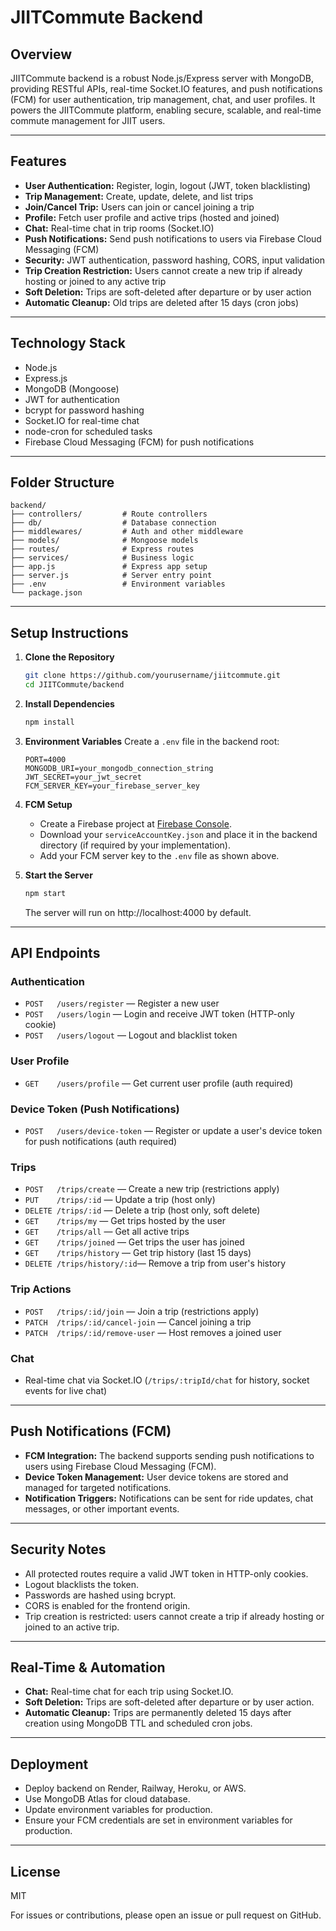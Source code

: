 # JIITCommute Backend

## Overview
JIITCommute backend is a robust Node.js/Express server with MongoDB, providing RESTful APIs, real-time Socket.IO features, and push notifications (FCM) for user authentication, trip management, chat, and user profiles. It powers the JIITCommute platform, enabling secure, scalable, and real-time commute management for JIIT users.

---

## Features
- **User Authentication:** Register, login, logout (JWT, token blacklisting)
- **Trip Management:** Create, update, delete, and list trips
- **Join/Cancel Trip:** Users can join or cancel joining a trip
- **Profile:** Fetch user profile and active trips (hosted and joined)
- **Chat:** Real-time chat in trip rooms (Socket.IO)
- **Push Notifications:** Send push notifications to users via Firebase Cloud Messaging (FCM)
- **Security:** JWT authentication, password hashing, CORS, input validation
- **Trip Creation Restriction:** Users cannot create a new trip if already hosting or joined to any active trip
- **Soft Deletion:** Trips are soft-deleted after departure or by user action
- **Automatic Cleanup:** Old trips are deleted after 15 days (cron jobs)

---

## Technology Stack
- Node.js
- Express.js
- MongoDB (Mongoose)
- JWT for authentication
- bcrypt for password hashing
- Socket.IO for real-time chat
- node-cron for scheduled tasks
- Firebase Cloud Messaging (FCM) for push notifications

---

## Folder Structure
```
backend/
├── controllers/         # Route controllers
├── db/                  # Database connection
├── middlewares/         # Auth and other middleware
├── models/              # Mongoose models
├── routes/              # Express routes
├── services/            # Business logic
├── app.js               # Express app setup
├── server.js            # Server entry point
├── .env                 # Environment variables
└── package.json
```

---

## Setup Instructions

1. **Clone the Repository**
   ```sh
   git clone https://github.com/yourusername/jiitcommute.git
   cd JIITCommute/backend
   ```

2. **Install Dependencies**
   ```sh
   npm install
   ```

3. **Environment Variables**
   Create a `.env` file in the backend root:
   ```env
   PORT=4000
   MONGODB_URI=your_mongodb_connection_string
   JWT_SECRET=your_jwt_secret
   FCM_SERVER_KEY=your_firebase_server_key
   ```

4. **FCM Setup**
   - Create a Firebase project at [Firebase Console](https://console.firebase.google.com/).
   - Download your `serviceAccountKey.json` and place it in the backend directory (if required by your implementation).
   - Add your FCM server key to the `.env` file as shown above.

5. **Start the Server**
   ```sh
   npm start
   ```
   The server will run on http://localhost:4000 by default.

---

## API Endpoints

### Authentication
- `POST   /users/register`   — Register a new user
- `POST   /users/login`      — Login and receive JWT token (HTTP-only cookie)
- `POST   /users/logout`     — Logout and blacklist token

### User Profile
- `GET    /users/profile`    — Get current user profile (auth required)

### Device Token (Push Notifications)
- `POST   /users/device-token` — Register or update a user's device token for push notifications (auth required)

### Trips
- `POST   /trips/create`     — Create a new trip (restrictions apply)
- `PUT    /trips/:id`        — Update a trip (host only)
- `DELETE /trips/:id`        — Delete a trip (host only, soft delete)
- `GET    /trips/my`         — Get trips hosted by the user
- `GET    /trips/all`        — Get all active trips
- `GET    /trips/joined`     — Get trips the user has joined
- `GET    /trips/history`    — Get trip history (last 15 days)
- `DELETE /trips/history/:id`— Remove a trip from user's history

### Trip Actions
- `POST   /trips/:id/join`         — Join a trip (restrictions apply)
- `PATCH  /trips/:id/cancel-join`  — Cancel joining a trip
- `PATCH  /trips/:id/remove-user`  — Host removes a joined user

### Chat
- Real-time chat via Socket.IO (`/trips/:tripId/chat` for history, socket events for live chat)

---

## Push Notifications (FCM)
- **FCM Integration:** The backend supports sending push notifications to users using Firebase Cloud Messaging (FCM).
- **Device Token Management:** User device tokens are stored and managed for targeted notifications.
- **Notification Triggers:** Notifications can be sent for ride updates, chat messages, or other important events.

---

## Security Notes
- All protected routes require a valid JWT token in HTTP-only cookies.
- Logout blacklists the token.
- Passwords are hashed using bcrypt.
- CORS is enabled for the frontend origin.
- Trip creation is restricted: users cannot create a trip if already hosting or joined to an active trip.

---

## Real-Time & Automation
- **Chat:** Real-time chat for each trip using Socket.IO.
- **Soft Deletion:** Trips are soft-deleted after departure or by user action.
- **Automatic Cleanup:** Trips are permanently deleted 15 days after creation using MongoDB TTL and scheduled cron jobs.

---

## Deployment
- Deploy backend on Render, Railway, Heroku, or AWS.
- Use MongoDB Atlas for cloud database.
- Update environment variables for production.
- Ensure your FCM credentials are set in environment variables for production.

---

## License
MIT

For issues or contributions, please open an issue or pull request on GitHub.
